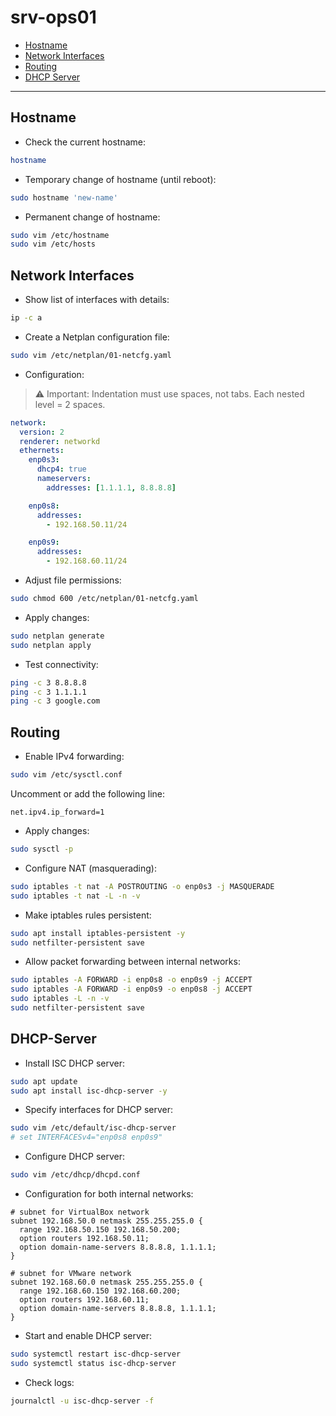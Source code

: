 # srv-ops01

- [Hostname](#hostname)  
- [Network Interfaces](#network-interfaces)  
- [Routing](#routing)  
- [DHCP Server](#DHCP-Server)

---

## Hostname

- Check the current hostname:

```bash
hostname
```

- Temporary change of hostname (until reboot):

```bash
sudo hostname 'new-name'
```

- Permanent change of hostname:

```bash
sudo vim /etc/hostname
sudo vim /etc/hosts
```

## Network Interfaces

- Show list of interfaces with details:

```bash
ip -c a
```

- Create a Netplan configuration file:

```bash
sudo vim /etc/netplan/01-netcfg.yaml
```

- Configuration:

> ⚠️ Important: Indentation must use spaces, not tabs. Each nested level = 2 spaces.

```yaml
network:
  version: 2
  renderer: networkd
  ethernets:
    enp0s3:
      dhcp4: true
      nameservers:
        addresses: [1.1.1.1, 8.8.8.8]

    enp0s8:
      addresses:
        - 192.168.50.11/24

    enp0s9:
      addresses:
        - 192.168.60.11/24
```

- Adjust file permissions:

```bash
sudo chmod 600 /etc/netplan/01-netcfg.yaml
```

- Apply changes:

```bash
sudo netplan generate
sudo netplan apply
```

- Test connectivity:

```bash
ping -c 3 8.8.8.8
ping -c 3 1.1.1.1
ping -c 3 google.com
```

## Routing

- Enable IPv4 forwarding:

```bash
sudo vim /etc/sysctl.conf
```

Uncomment or add the following line:

```textile
net.ipv4.ip_forward=1
```

- Apply changes:

```bash
sudo sysctl -p
```

- Configure NAT (masquerading):

```bash
sudo iptables -t nat -A POSTROUTING -o enp0s3 -j MASQUERADE
sudo iptables -t nat -L -n -v
```

- Make iptables rules persistent:

```bash
sudo apt install iptables-persistent -y
sudo netfilter-persistent save
```

- Allow packet forwarding between internal networks:

```bash
sudo iptables -A FORWARD -i enp0s8 -o enp0s9 -j ACCEPT
sudo iptables -A FORWARD -i enp0s9 -o enp0s8 -j ACCEPT
sudo iptables -L -n -v
sudo netfilter-persistent save
```

## DHCP-Server

- Install ISC DHCP server:

```bash
sudo apt update
sudo apt install isc-dhcp-server -y
```

- Specify interfaces for DHCP server:

```bash
sudo vim /etc/default/isc-dhcp-server
# set INTERFACESv4="enp0s8 enp0s9"
```

- Configure DHCP server:

```bash
sudo vim /etc/dhcp/dhcpd.conf
```

- Configuration for both internal networks:

```textile
# subnet for VirtualBox network
subnet 192.168.50.0 netmask 255.255.255.0 {
  range 192.168.50.150 192.168.50.200;
  option routers 192.168.50.11;
  option domain-name-servers 8.8.8.8, 1.1.1.1;
}

# subnet for VMware network
subnet 192.168.60.0 netmask 255.255.255.0 {
  range 192.168.60.150 192.168.60.200;
  option routers 192.168.60.11;
  option domain-name-servers 8.8.8.8, 1.1.1.1;
}
```

- Start and enable DHCP server:

```bash
sudo systemctl restart isc-dhcp-server
sudo systemctl status isc-dhcp-server
```

- Check logs:

```bash
journalctl -u isc-dhcp-server -f
```
